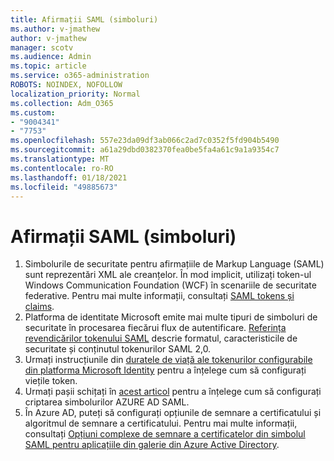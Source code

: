 ```yaml
---
title: Afirmații SAML (simboluri)
ms.author: v-jmathew
author: v-jmathew
manager: scotv
ms.audience: Admin
ms.topic: article
ms.service: o365-administration
ROBOTS: NOINDEX, NOFOLLOW
localization_priority: Normal
ms.collection: Adm_O365
ms.custom:
- "9004341"
- "7753"
ms.openlocfilehash: 557e23da09df3ab066c2ad7c0352f5fd904b5490
ms.sourcegitcommit: a61a29dbd0382370fea0be5fa4a61c9a1a9354c7
ms.translationtype: MT
ms.contentlocale: ro-RO
ms.lasthandoff: 01/18/2021
ms.locfileid: "49885673"
---
```

# <a name="saml-assertions-tokens"></a>Afirmații SAML (simboluri)

1. Simbolurile de securitate pentru afirmațiile de Markup Language (SAML) sunt reprezentări XML ale creanțelor. În mod implicit, utilizați token-ul Windows Communication Foundation (WCF) în scenariile de securitate federative. Pentru mai multe informații, consultați [SAML tokens și claims](https://docs.microsoft.com/dotnet/framework/wcf/feature-details/saml-tokens-and-claims).
2. Platforma de identitate Microsoft emite mai multe tipuri de simboluri de securitate în procesarea fiecărui flux de autentificare. [Referința revendicărilor tokenului SAML](https://docs.microsoft.com/azure/active-directory/develop/reference-saml-tokens) descrie formatul, caracteristicile de securitate și conținutul tokenurilor SAML 2,0.
3. Urmați instrucțiunile din [duratele de viață ale tokenurilor configurabile din platforma Microsoft Identity](https://docs.microsoft.com/azure/active-directory/develop/active-directory-configurable-token-lifetimes) pentru a înțelege cum să configurați viețile token.
4. Urmați pașii schițați în [acest articol](https://docs.microsoft.com/azure/active-directory/manage-apps/howto-saml-token-encryption) pentru a înțelege cum să configurați criptarea simbolurilor AZURE AD SAML.
5. În Azure AD, puteți să configurați opțiunile de semnare a certificatului și algoritmul de semnare a certificatului. Pentru mai multe informații, consultați [Opțiuni complexe de semnare a certificatelor din simbolul SAML pentru aplicațiile din galerie din Azure Active Directory](https://docs.microsoft.com/azure/active-directory/manage-apps/certificate-signing-options).
